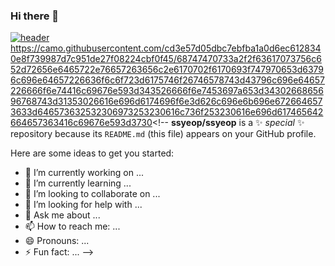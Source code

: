 ### Hi there 👋
[![header](https://capsule-render.vercel.app/api?type=wave&color=auto&height=300&section=header&text=capsule%20render&fontSize=90)
](https://camo.githubusercontent.com/cd3e57d05dbc7ebfba1a0d6ec6128340e8f739987d7c951de27f08224cbf0f45/68747470733a2f2f63617073756c652d72656e6465722e76657263656c2e6170702f6170693f747970653d63796c696e64657226636f6c6f723d6175746f26746578743d43796c696e64657226666f6e74416c69676e593d343526666f6e7453697a653d3430266865696768743d31353026616e696d6174696f6e3d626c696e6b696e6726646573633d646573632532306973253230616c736f253230616e696d617465642664657363416c69676e593d3730)https://camo.githubusercontent.com/cd3e57d05dbc7ebfba1a0d6ec6128340e8f739987d7c951de27f08224cbf0f45/68747470733a2f2f63617073756c652d72656e6465722e76657263656c2e6170702f6170693f747970653d63796c696e64657226636f6c6f723d6175746f26746578743d43796c696e64657226666f6e74416c69676e593d343526666f6e7453697a653d3430266865696768743d31353026616e696d6174696f6e3d626c696e6b696e6726646573633d646573632532306973253230616c736f253230616e696d617465642664657363416c69676e593d3730<!--
**ssyeop/ssyeop** is a ✨ _special_ ✨ repository because its `README.md` (this file) appears on your GitHub profile.

Here are some ideas to get you started:

- 🔭 I’m currently working on ...
- 🌱 I’m currently learning ...
- 👯 I’m looking to collaborate on ...
- 🤔 I’m looking for help with ...
- 💬 Ask me about ...
- 📫 How to reach me: ...
- 😄 Pronouns: ...
- ⚡ Fun fact: ...
-->
